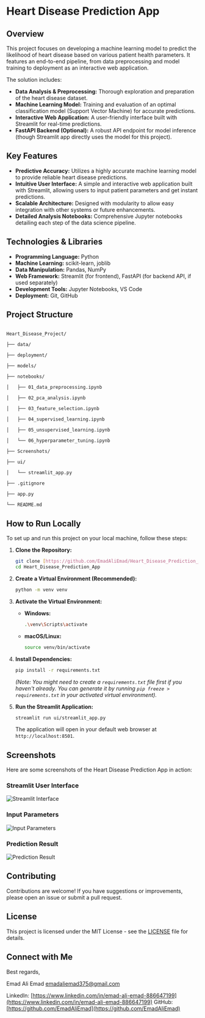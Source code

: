 # Heart Disease Prediction App

## Overview
This project focuses on developing a machine learning model to predict the likelihood of heart disease based on various patient health parameters. It features an end-to-end pipeline, from data preprocessing and model training to deployment as an interactive web application.

The solution includes:
* **Data Analysis & Preprocessing:** Thorough exploration and preparation of the heart disease dataset.
* **Machine Learning Model:** Training and evaluation of an optimal classification model (Support Vector Machine) for accurate predictions.
* **Interactive Web Application:** A user-friendly interface built with Streamlit for real-time predictions.
* **FastAPI Backend (Optional):** A robust API endpoint for model inference (though Streamlit app directly uses the model for this project).

## Key Features
* **Predictive Accuracy:** Utilizes a highly accurate machine learning model to provide reliable heart disease predictions.
* **Intuitive User Interface:** A simple and interactive web application built with Streamlit, allowing users to input patient parameters and get instant predictions.
* **Scalable Architecture:** Designed with modularity to allow easy integration with other systems or future enhancements.
* **Detailed Analysis Notebooks:** Comprehensive Jupyter notebooks detailing each step of the data science pipeline.

## Technologies & Libraries
* **Programming Language:** Python
* **Machine Learning:** scikit-learn, joblib
* **Data Manipulation:** Pandas, NumPy
* **Web Framework:** Streamlit (for frontend), FastAPI (for backend API, if used separately)
* **Development Tools:** Jupyter Notebooks, VS Code
* **Deployment:** Git, GitHub


## Project Structure

```

Heart_Disease_Project/

├── data/

├── deployment/

├── models/

├── notebooks/

│   ├── 01_data_preprocessing.ipynb

│   ├── 02_pca_analysis.ipynb

│   ├── 03_feature_selection.ipynb

│   ├── 04_supervised_learning.ipynb

│   ├── 05_unsupervised_learning.ipynb

│   └── 06_hyperparameter_tuning.ipynb

├── Screenshots/

├── ui/

│   └── streamlit_app.py

├── .gitignore

├── app.py

└── README.md

```
## How to Run Locally

To set up and run this project on your local machine, follow these steps:

1.  **Clone the Repository:**
    ```bash
    git clone [https://github.com/EmadAliEmad/Heart_Disease_Prediction_App.git](https://github.com/EmadAliEmad/Heart_Disease_Prediction_App.git)
    cd Heart_Disease_Prediction_App
    ```

2.  **Create a Virtual Environment (Recommended):**
    ```bash
    python -m venv venv
    ```

3.  **Activate the Virtual Environment:**
    * **Windows:**
        ```bash
        .\venv\Scripts\activate
        ```
    * **macOS/Linux:**
        ```bash
        source venv/bin/activate
        ```

4.  **Install Dependencies:**
    ```bash
    pip install -r requirements.txt
    ```
    *(Note: You might need to create a `requirements.txt` file first if you haven't already. You can generate it by running `pip freeze > requirements.txt` in your activated virtual environment).*

5.  **Run the Streamlit Application:**
    ```bash
    streamlit run ui/streamlit_app.py
    ```
    The application will open in your default web browser at `http://localhost:8501`.

## Screenshots

Here are some screenshots of the Heart Disease Prediction App in action:


### Streamlit User Interface
![Streamlit Interface](Screens/Streamlit%20Interface.png)

### Input Parameters
![Input Parameters](Screens/Testing%20the%20labels.png)

### Prediction Result
![Prediction Result](Screens/Testing%20result.png)

## Contributing
Contributions are welcome! If you have suggestions or improvements, please open an issue or submit a pull request.

## License
This project is licensed under the MIT License - see the [LICENSE](LICENSE) file for details.

## Connect with Me

Best regards,

Emad Ali Emad
emadaliemad375@gmail.com

LinkedIn: [https://www.linkedin.com/in/emad-ali-emad-886647199](https://www.linkedin.com/in/emad-ali-emad-886647199)
GitHub: [https://github.com/EmadAliEmad](https://github.com/EmadAliEmad)
